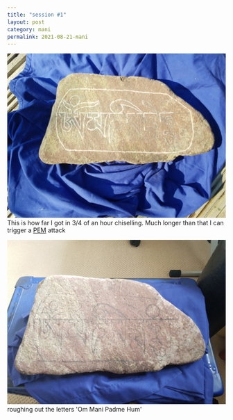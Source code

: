 ```yaml
---
title: "session #1"
layout: post
category: mani
permalink: 2021-08-21-mani
---
```


![stone4](/assets/images/mani/mani10/stone4.jpg)  
This is how far I got in 3/4 of an hour chiselling. Much longer than that I can trigger a [PEM](https://en.wikipedia.org/wiki/Post-exertional_malaise) attack


![stone3](/assets/images/mani/mani10/stone3.jpg)  
roughing out the letters 'Om Mani Padme Hum'  
